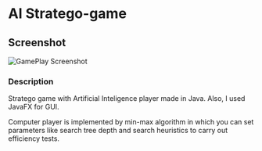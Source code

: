 # AI Stratego-game
## Screenshot
![GamePlay Screenshot](https://i.imgur.com/mdqU6zN.jpg)
### Description
Stratego game with Artificial Inteligence player made in Java.
Also, I used JavaFX for GUI.

Computer player is implemented by min-max algorithm in which you can set parameters like
search tree depth and search heuristics to carry out efficiency tests.

